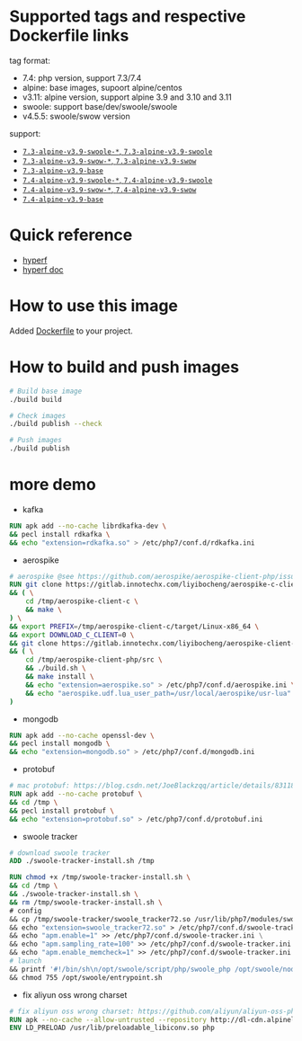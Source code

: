 # Supported tags and respective Dockerfile links

tag format:

- 7.4: php version, support 7.3/7.4
- alpine: base images, supoort alpine/centos
- v3.11: alpine version, support alpine 3.9 and 3.10 and 3.11
- swoole: support base/dev/swoole/swoole
- v4.5.5: swoole/swow version

support:

- [`7.3-alpine-v3.9-swoole-*`, `7.3-alpine-v3.9-swoole`](https://github.com/hyperf-cloud/hyperf-docker/blob/master/7.3/alpine/swoole/Dockerfile)
- [`7.3-alpine-v3.9-swow-*`, `7.3-alpine-v3.9-swow`](https://github.com/hyperf-cloud/hyperf-docker/blob/master/7.3/alpine/swow/Dockerfile)
- [`7.3-alpine-v3.9-base`](https://github.com/hyperf-cloud/hyperf-docker/blob/master/7.3/alpine/base/Dockerfile)
- [`7.4-alpine-v3.9-swoole-*`, `7.4-alpine-v3.9-swoole`](https://github.com/hyperf-cloud/hyperf-docker/blob/master/7.4/alpine/swoole/Dockerfile)
- [`7.4-alpine-v3.9-swow-*`, `7.4-alpine-v3.9-swow`](https://github.com/hyperf-cloud/hyperf-docker/blob/master/7.4/alpine/swoole/Dockerfile)
- [`7.4-alpine-v3.9-base`](https://github.com/hyperf-cloud/hyperf-docker/blob/master/7.4/alpine/base/Dockerfile)

# Quick reference

- [hyperf](https://github.com/hyperf)
- [hyperf doc](https://doc.hyperf.io)

# How to use this image

Added [Dockerfile](https://github.com/hyperf-cloud/hyperf-docker/blob/master/Dockerfile) to your project.

# How to build and push images

```bash
# Build base image
./build build

# Check images
./build publish --check

# Push images
./build publish
```

# more demo

- kafka

```dockerfile
RUN apk add --no-cache librdkafka-dev \
&& pecl install rdkafka \
&& echo "extension=rdkafka.so" > /etc/php7/conf.d/rdkafka.ini
```

- aerospike

```dockerfile
# aerospike @see https://github.com/aerospike/aerospike-client-php/issues/24
RUN git clone https://gitlab.innotechx.com/liyibocheng/aerospike-c-client.git /tmp/aerospike-client-c \
&& ( \
    cd /tmp/aerospike-client-c \
    && make \
) \
&& export PREFIX=/tmp/aerospike-client-c/target/Linux-x86_64 \
&& export DOWNLOAD_C_CLIENT=0 \
&& git clone https://gitlab.innotechx.com/liyibocheng/aerospike-client-php.git /tmp/aerospike-client-php \
&& ( \
    cd /tmp/aerospike-client-php/src \
    && ./build.sh \
    && make install \
    && echo "extension=aerospike.so" > /etc/php7/conf.d/aerospike.ini \
    && echo "aerospike.udf.lua_user_path=/usr/local/aerospike/usr-lua" >> /etc/php7/conf.d/aerospike.ini \
)
```

- mongodb

```dockerfile
RUN apk add --no-cache openssl-dev \
&& pecl install mongodb \
&& echo "extension=mongodb.so" > /etc/php7/conf.d/mongodb.ini
```

- protobuf

```dockerfile
# mac protobuf: https://blog.csdn.net/JoeBlackzqq/article/details/83118248
RUN apk add --no-cache protobuf \
&& cd /tmp \
&& pecl install protobuf \
&& echo "extension=protobuf.so" > /etc/php7/conf.d/protobuf.ini
```

-  swoole tracker

```dockerfile
# download swoole tracker
ADD ./swoole-tracker-install.sh /tmp

RUN chmod +x /tmp/swoole-tracker-install.sh \
&& cd /tmp \
&& ./swoole-tracker-install.sh \
&& rm /tmp/swoole-tracker-install.sh \
# config
&& cp /tmp/swoole-tracker/swoole_tracker72.so /usr/lib/php7/modules/swoole_tracker72.so \
&& echo "extension=swoole_tracker72.so" > /etc/php7/conf.d/swoole-tracker.ini \
&& echo "apm.enable=1" >> /etc/php7/conf.d/swoole-tracker.ini \
&& echo "apm.sampling_rate=100" >> /etc/php7/conf.d/swoole-tracker.ini \
&& echo "apm.enable_memcheck=1" >> /etc/php7/conf.d/swoole-tracker.ini \
# launch
&& printf '#!/bin/sh\n/opt/swoole/script/php/swoole_php /opt/swoole/node-agent/src/node.php' > /opt/swoole/entrypoint.sh \
&& chmod 755 /opt/swoole/entrypoint.sh
```

- fix aliyun oss wrong charset

```dockerfile
# fix aliyun oss wrong charset: https://github.com/aliyun/aliyun-oss-php-sdk/issues/101
RUN apk --no-cache --allow-untrusted --repository http://dl-cdn.alpinelinux.org/alpine/edge/community/ add gnu-libiconv
ENV LD_PRELOAD /usr/lib/preloadable_libiconv.so php
```
